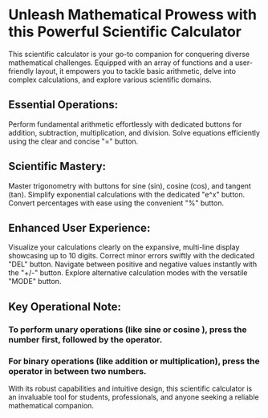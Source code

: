 # Unleash Mathematical Prowess with this Powerful Scientific Calculator
 This scientific calculator is your go-to companion for conquering diverse mathematical challenges. Equipped with an array of functions and a user-friendly layout, it empowers you to tackle basic arithmetic, delve into complex calculations, and explore various scientific domains.

## Essential Operations:

Perform fundamental arithmetic effortlessly with dedicated buttons for addition, subtraction, multiplication, and division.
Solve equations efficiently using the clear and concise "=" button.

## Scientific Mastery:

Master trigonometry with buttons for sine (sin), cosine (cos), and tangent (tan).
Simplify exponential calculations with the dedicated "e^x" button.
Convert percentages with ease using the convenient "%" button.

## Enhanced User Experience:

Visualize your calculations clearly on the expansive, multi-line display showcasing up to 10 digits.
Correct minor errors swiftly with the dedicated "DEL" button.
Navigate between positive and negative values instantly with the "+/-" button.
Explore alternative calculation modes with the versatile "MODE" button.

## Key Operational Note:

### To perform unary operations (like sine or cosine ), press the number first, followed by the operator.
### For binary operations (like addition or multiplication), press the operator in between two numbers.
With its robust capabilities and intuitive design, this scientific calculator is an invaluable tool for students, professionals, and anyone seeking a reliable mathematical companion.
